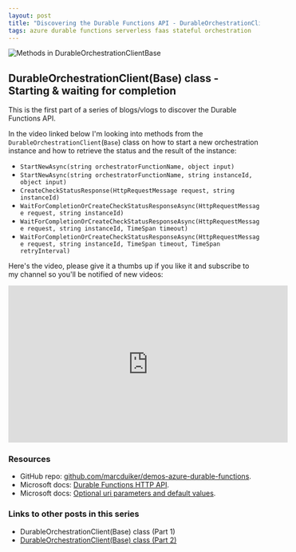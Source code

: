 ```yaml
---
layout: post
title: "Discovering the Durable Functions API - DurableOrchestrationClient (part 1)"
tags: azure durable functions serverless faas stateful orchestration
---
```


<img class="u-max-full-width" itemprop="image" src="{{ site.url }}/assets/2019/01/07/DurableOrchestrationClientBase1_900.png" alt="Methods in DurableOrchestrationClientBase">

## DurableOrchestrationClient(Base) class - Starting & waiting for completion

This is the first part of a series of blogs/vlogs to discover the Durable Functions API.

<!--more-->

In the video linked below I'm looking into methods from the  `DurableOrchestrationClient`(`Base`) class on how to start a new orchestration instance and how to retrieve the status and the result of the instance:

- `StartNewAsync(string orchestratorFunctionName, object input)`
- `StartNewAsync(string orchestratorFunctionName, string instanceId, object input)`
- `CreateCheckStatusResponse(HttpRequestMessage request, string instanceId)`
- `WaitForCompletionOrCreateCheckStatusResponseAsync(HttpRequestMessage request, string instanceId)`
- `WaitForCompletionOrCreateCheckStatusResponseAsync(HttpRequestMessage request, string instanceId, TimeSpan timeout)`
- `WaitForCompletionOrCreateCheckStatusResponseAsync(HttpRequestMessage request, string instanceId, TimeSpan timeout, TimeSpan retryInterval)`

Here's the video, please give it a thumbs up if you like it and subscribe to my channel so you'll be notified of new videos:

<iframe width="560" height="315" src="https://www.youtube.com/embed/mRDesdK3W8Q" frameborder="0" allow="autoplay; encrypted-media" allowfullscreen></iframe>

### Resources

- GitHub repo: [github.com/marcduiker/demos-azure-durable-functions](https://github.com/marcduiker/demos-azure-durable-functions).
- Microsoft docs: [Durable Functions HTTP API](https://docs.microsoft.com/en-us/azure/azure-functions/durable/durable-functions-http-api).
- Microsoft docs: [Optional uri parameters and default values](https://docs.microsoft.com/en-us/aspnet/web-api/overview/web-api-routing-and-actions/attribute-routing-in-web-api-2#optional-uri-parameters-and-default-values).

### Links to other posts in this series

- DurableOrchestrationClient(Base) class (Part 1)
- [DurableOrchestrationClient(Base) class (Part 2)](/2019-02-10-durable-functions-api-durableorchestrationclient-2.html)
